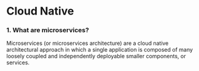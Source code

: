 # Cloud Native
<h3>1. What are microservices?</h3>
<p>Microservices (or microservices architecture) are a cloud native architectural approach in which a single application is composed of many loosely coupled and independently deployable smaller components, or services.</p>
